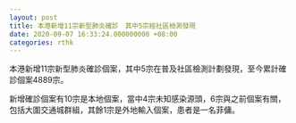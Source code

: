 ```yaml
---
layout: post
title: 本港新增11宗新型肺炎確診　其中5宗經社區檢測發現
date: 2020-09-07 16:33:24.000000000 +08:00
categories: rthk
---
```


本港新增11宗新型肺炎確診個案，其中5宗在普及社區檢測計劃發現，至今累計確診個案4889宗。

新增確診個案有10宗是本地個案，當中4宗未知感染源頭，6宗與之前個案有關，包括大圍交通城群組，其餘1宗是外地輸入個案，患者是一名菲傭。
